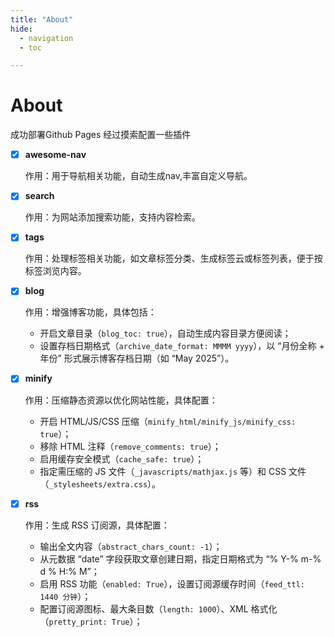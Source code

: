 ```yaml
---
title: "About"
hide:
  - navigation
  - toc

---
```


# About

成功部署Github Pages
经过摸索配置一些插件

- [x] **awesome-nav**

  作用：用于导航相关功能，自动生成nav,丰富自定义导航。

- [x] **search**
  
  作用：为网站添加搜索功能，支持内容检索。
  
- [x] **tags**
  
  作用：处理标签相关功能，如文章标签分类、生成标签云或标签列表，便于按标签浏览内容。
  
- [x] **blog**
  
  作用：增强博客功能，具体包括：
  
  - 开启文章目录（`blog_toc: true`），自动生成内容目录方便阅读；
  - 设置存档日期格式（`archive_date_format: MMMM yyyy`），以 “月份全称 + 年份” 形式展示博客存档日期（如 “May 2025”）。

- [x] **minify**
  
  作用：压缩静态资源以优化网站性能，具体配置：
  
  - 开启 HTML/JS/CSS 压缩（`minify_html/minify_js/minify_css: true`）；
  - 移除 HTML 注释（`remove_comments: true`）；
  - 启用缓存安全模式（`cache_safe: true`）；
  - 指定需压缩的 JS 文件（`_javascripts/mathjax.js` 等）和 CSS 文件（`_stylesheets/extra.css`）。
  
- [x] **rss**
  
  作用：生成 RSS 订阅源，具体配置：
  
  - 输出全文内容（`abstract_chars_count: -1`）；
  - 从元数据 “date” 字段获取文章创建日期，指定日期格式为 “% Y-% m-% d % H:% M”；
  - 启用 RSS 功能（`enabled: True`），设置订阅源缓存时间（`feed_ttl: 1440 分钟`）；
  - 配置订阅源图标、最大条目数（`length: 1000`）、XML 格式化（`pretty_print: True`）；